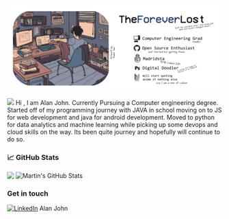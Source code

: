 ![](https://raw.githubusercontent.com/TheForeverLost/TheForeverLost/master/header.png?token=AIQUPPRZDDTM7OJJANBW3ZS7RWUXI)

<img src="https://raw.githubusercontent.com/MartinHeinz/MartinHeinz/master/wave.gif" width="30px"> Hi , I am Alan John.
Currently Pursuing a Computer engineering degree.
Started off of my programming journey with JAVA in school moving on to JS for web development and java for android development. Moved to python for data analytics and machine learning while picking up some devops and cloud skills on the way. Its been quite journey and hopefully will continue to do so.

<!-- ### 🔧 Technologies & Tools

<div style="margin:2%;display:grid;grid-template-columns:60px 60px 60px;grid-template-rows:60px 60px 60px;column-gap:20px;row-gap:20px;">
<img src="https://simpleicons.org/icons/amazonaws.svg" style="width:100%;" /><img src="https://simpleicons.org/icons/docker.svg" style="width:100%;" /><img src="https://simpleicons.org/icons/kubernetes.svg" style="width:100%;" />
<img src="https://simpleicons.org/icons/docker.svg" style="width:100%;" /><img src="https://simpleicons.org/icons/python.svg" style="width:100%;" /><img src="https://simpleicons.org/icons/javascript.svg" style="width:100%;" />
<img src="https://simpleicons.org/icons/ubuntu.svg" style="width:100%;" /><img src="https://simpleicons.org/icons/cplusplus.svg" style="width:100%;" /><img src="https://simpleicons.org/icons/angular.svg" style="width:100%;" />
</div>

 -->


### &#x1f4c8; GitHub Stats


  <img align="center" src="https://github-readme-stats.vercel.app/api/top-langs/?username=TheForeverLost&hide=java,html&title_color=ffffff&text_color=c9cacc&icon_color=2bbc8a&bg_color=1d1f21" />  <img align="center" src="https://github-readme-stats.vercel.app/api?username=TheForeverLost&show_icons=true&line_height=27&count_private=true&title_color=ffffff&text_color=c9cacc&icon_color=2bbc8a&bg_color=1d1f21" alt="Martin's GitHub Stats" />


### Get in touch

[![LinkedIn][3.2]][3] Alan John

[3.2]: https://raw.githubusercontent.com/MartinHeinz/MartinHeinz/master/linkedin-3-16.png "LinkedIn icon without padding"

[3]: https://www.linkedin.com/in/alan-john-b2b521193/

